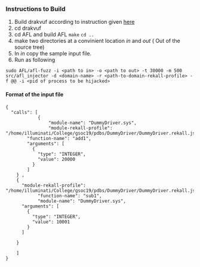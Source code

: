### Instructions to Build
1. Build drakvuf according to instruction given [here](https://drakvuf.com/)
2. cd drakvuf 
3. cd AFL and build AFL
  `make`
  `cd ..`
3. make two directories at a convinient location *in* and *out* ( Out of the source tree)
4. In *in* copy the sample input file. 
5. Run as following

  `sudo AFL/afl-fuzz -i <path to in> -o <path to out> -t 30000 -m 500 src/afl_injector -d <domain-name> -r <path-to-domain-rekall-profile> -f @@ -i <pid of process to be hijacked>`

#### Format of the input file
```
{
  "calls": [
			{
				"module-name": "DummyDriver.sys",
				"module-rekall-profile": "/home/illuminati/College/gsoc19/pdbs/DummyDriver/DummyDriver.rekall.json",
        "function-name": "add1",
        "arguments": [
          {
            "type": "INTEGER",
            "value": 20000
          }
        ]
    } ,
    {  
      "module-rekall-profile": "/home/illuminati/College/gsoc19/pdbs/DummyDriver/DummyDriver.rekall.json",
			"function-name": "sub1",
			"module-name": "DummyDriver.sys",				
      "arguments": [
        {
          "type": "INTEGER",
          "value": 10001
        }
      ]

    }
     
	]
}
```
